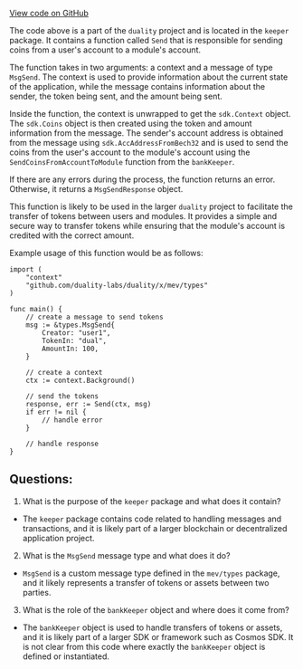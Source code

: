 [View code on GitHub](https://github.com/duality-labs/duality/mev/keeper/msg_server_send.go)

The code above is a part of the `duality` project and is located in the `keeper` package. It contains a function called `Send` that is responsible for sending coins from a user's account to a module's account. 

The function takes in two arguments: a context and a message of type `MsgSend`. The context is used to provide information about the current state of the application, while the message contains information about the sender, the token being sent, and the amount being sent. 

Inside the function, the context is unwrapped to get the `sdk.Context` object. The `sdk.Coins` object is then created using the token and amount information from the message. The sender's account address is obtained from the message using `sdk.AccAddressFromBech32` and is used to send the coins from the user's account to the module's account using the `SendCoinsFromAccountToModule` function from the `bankKeeper`. 

If there are any errors during the process, the function returns an error. Otherwise, it returns a `MsgSendResponse` object. 

This function is likely to be used in the larger `duality` project to facilitate the transfer of tokens between users and modules. It provides a simple and secure way to transfer tokens while ensuring that the module's account is credited with the correct amount. 

Example usage of this function would be as follows:

```
import (
    "context"
    "github.com/duality-labs/duality/x/mev/types"
)

func main() {
    // create a message to send tokens
    msg := &types.MsgSend{
        Creator: "user1",
        TokenIn: "dual",
        AmountIn: 100,
    }

    // create a context
    ctx := context.Background()

    // send the tokens
    response, err := Send(ctx, msg)
    if err != nil {
        // handle error
    }

    // handle response
}
```
## Questions: 
 1. What is the purpose of the `keeper` package and what does it contain?
- The `keeper` package contains code related to handling messages and transactions, and it is likely part of a larger blockchain or decentralized application project.
2. What is the `MsgSend` message type and what does it do?
- `MsgSend` is a custom message type defined in the `mev/types` package, and it likely represents a transfer of tokens or assets between two parties.
3. What is the role of the `bankKeeper` object and where does it come from?
- The `bankKeeper` object is used to handle transfers of tokens or assets, and it is likely part of a larger SDK or framework such as Cosmos SDK. It is not clear from this code where exactly the `bankKeeper` object is defined or instantiated.
